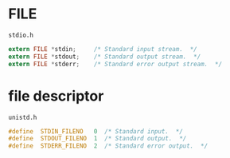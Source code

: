 
# FILE
`stdio.h`
```c
extern FILE *stdin;     /* Standard input stream.  */
extern FILE *stdout;    /* Standard output stream.  */
extern FILE *stderr;    /* Standard error output stream.  */
```

# file descriptor
`unistd.h`
```c
#define  STDIN_FILENO   0  /* Standard input.  */
#define  STDOUT_FILENO  1  /* Standard output.  */
#define  STDERR_FILENO  2  /* Standard error output.  */
```
